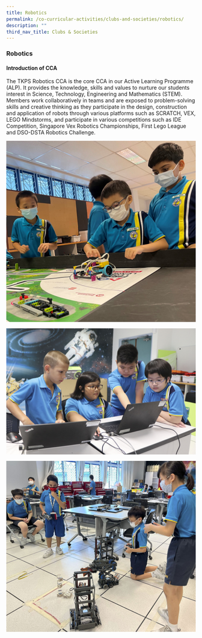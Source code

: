 ```yaml
---
title: Robotics
permalink: /co-curricular-activities/clubs-and-societies/robotics/
description: ""
third_nav_title: Clubs & Societies
---
```

### **Robotics**

#### **Introduction of CCA**
The TKPS Robotics CCA is the core CCA in our Active Learning Programme (ALP). It provides the knowledge, skills and values to nurture our students interest in Science, Technology, Engineering and Mathematics (STEM). Members work collaboratively in teams and are exposed to problem-solving skills and creative thinking as they participate in the design, construction and application of robots through various platforms such as SCRATCH, VEX, LEGO Mindstorms, and participate in various competitions such as IDE Competition, Singapore Vex Robotics Championships, First Lego League and DSO-DSTA Robotics Challenge.

![](/images/2023%20CCA/Robotics%202.jpg)

![](/images/2023%20CCA/Robotics1.jpg)

![](/images/2023%20CCA/Robotics3.jpg)